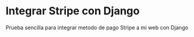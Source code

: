 # Integrar Stripe con Django

Prueba sencilla para integrar metodo de pago Stripe a mi web con Django